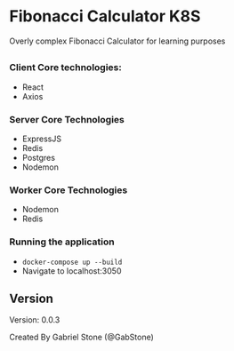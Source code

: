 # Fibonacci Calculator K8S
Overly complex Fibonacci Calculator for learning purposes 

##


### Client Core technologies:
- React
- Axios

### Server Core Technologies
- ExpressJS
- Redis
- Postgres
- Nodemon

### Worker Core Technologies
- Nodemon
- Redis

### Running the application
- `docker-compose up --build`
- Navigate to localhost:3050


## Version
Version: 0.0.3

Created By Gabriel Stone (@GabStone)
